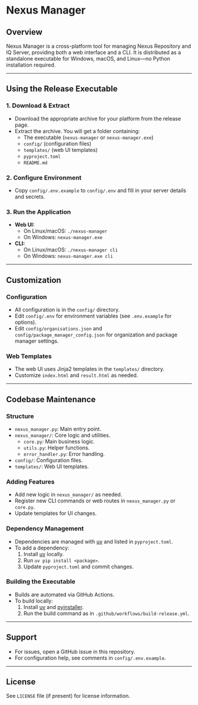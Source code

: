 # Nexus Manager

## Overview

Nexus Manager is a cross-platform tool for managing Nexus Repository and IQ Server, providing both a web interface and a CLI. It is distributed as a standalone executable for Windows, macOS, and Linux—no Python installation required.

---

## Using the Release Executable

### 1. Download & Extract

- Download the appropriate archive for your platform from the release page.
- Extract the archive. You will get a folder containing:
  - The executable (`nexus-manager` or `nexus-manager.exe`)
  - `config/` (configuration files)
  - `templates/` (web UI templates)
  - `pyproject.toml`
  - `README.md`

### 2. Configure Environment

- Copy `config/.env.example` to `config/.env` and fill in your server details and secrets.

### 3. Run the Application

- **Web UI:**
  - On Linux/macOS: `./nexus-manager`
  - On Windows: `nexus-manager.exe`
- **CLI:**
  - On Linux/macOS: `./nexus-manager cli`
  - On Windows: `nexus-manager.exe cli`

---

## Customization

### Configuration

- All configuration is in the `config/` directory.
- Edit `config/.env` for environment variables (see `.env.example` for options).
- Edit `config/organisations.json` and `config/package_manager_config.json` for organization and package manager settings.

### Web Templates

- The web UI uses Jinja2 templates in the `templates/` directory.
- Customize `index.html` and `result.html` as needed.

---

## Codebase Maintenance

### Structure

- `nexus_manager.py`: Main entry point.
- `nexus_manager/`: Core logic and utilities.
  - `core.py`: Main business logic.
  - `utils.py`: Helper functions.
  - `error_handler.py`: Error handling.
- `config/`: Configuration files.
- `templates/`: Web UI templates.

### Adding Features

- Add new logic in `nexus_manager/` as needed.
- Register new CLI commands or web routes in `nexus_manager.py` or `core.py`.
- Update templates for UI changes.

### Dependency Management

- Dependencies are managed with [uv](https://github.com/astral-sh/uv) and listed in `pyproject.toml`.
- To add a dependency:
  1. Install [uv](https://github.com/astral-sh/uv) locally.
  2. Run `uv pip install <package>`.
  3. Update `pyproject.toml` and commit changes.

### Building the Executable

- Builds are automated via GitHub Actions.
- To build locally:
  1. Install [uv](https://github.com/astral-sh/uv) and [pyinstaller](https://pyinstaller.org/).
  2. Run the build command as in `.github/workflows/build-release.yml`.

---

## Support

- For issues, open a GitHub issue in this repository.
- For configuration help, see comments in `config/.env.example`.

---

## License

See `LICENSE` file (if present) for license information.
